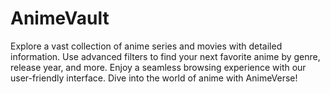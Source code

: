 # AnimeVault
 Explore a vast collection of anime series and movies with detailed information. Use advanced filters to find your next favorite anime by genre, release year, and more. Enjoy a seamless browsing experience with our user-friendly interface. Dive into the world of anime with AnimeVerse!
